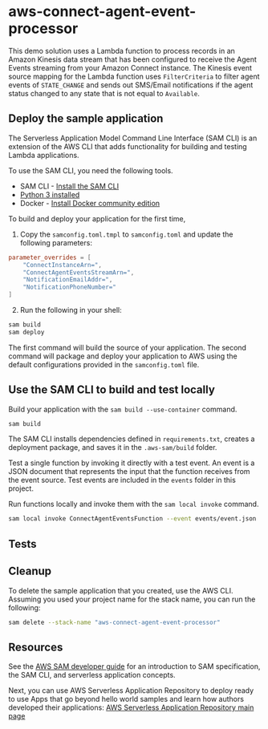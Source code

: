# aws-connect-agent-event-processor

This demo solution uses a Lambda function to process records in an Amazon Kinesis data stream that has been configured to receive the Agent Events streaming from your Amazon Connect instance. The Kinesis event source mapping for the Lambda function uses `FilterCriteria` to filter agent events of `STATE_CHANGE` and sends out SMS/Email notifications if the agent status changed to any state that is not equal to `Available`.

## Deploy the sample application

The Serverless Application Model Command Line Interface (SAM CLI) is an extension of the AWS CLI that adds functionality for building and testing Lambda applications.

To use the SAM CLI, you need the following tools.

* SAM CLI - [Install the SAM CLI](https://docs.aws.amazon.com/serverless-application-model/latest/developerguide/serverless-sam-cli-install.html)
* [Python 3 installed](https://www.python.org/downloads/)
* Docker - [Install Docker community edition](https://hub.docker.com/search/?type=edition&offering=community)

To build and deploy your application for the first time, 

1. Copy the `samconfig.toml.tmpl` to `samconfig.toml` and update the following parameters:

```toml
parameter_overrides = [
    "ConnectInstanceArn=",
    "ConnectAgentEventsStreamArn=",
    "NotificationEmailAddr=",
    "NotificationPhoneNumber="
]
```

2. Run the following in your shell:

```bash
sam build
sam deploy
```

The first command will build the source of your application. The second command will package and deploy your application to AWS using the default configurations provided in the `samconfig.toml` file.

## Use the SAM CLI to build and test locally

Build your application with the `sam build --use-container` command.

```bash
sam build
```

The SAM CLI installs dependencies defined in `requirements.txt`, creates a deployment package, and saves it in the `.aws-sam/build` folder.

Test a single function by invoking it directly with a test event. An event is a JSON document that represents the input that the function receives from the event source. Test events are included in the `events` folder in this project.

Run functions locally and invoke them with the `sam local invoke` command.

```bash
sam local invoke ConnectAgentEventsFunction --event events/event.json
```

## Tests

## Cleanup

To delete the sample application that you created, use the AWS CLI. Assuming you used your project name for the stack name, you can run the following:

```bash
sam delete --stack-name "aws-connect-agent-event-processor"
```

## Resources

See the [AWS SAM developer guide](https://docs.aws.amazon.com/serverless-application-model/latest/developerguide/what-is-sam.html) for an introduction to SAM specification, the SAM CLI, and serverless application concepts.

Next, you can use AWS Serverless Application Repository to deploy ready to use Apps that go beyond hello world samples and learn how authors developed their applications: [AWS Serverless Application Repository main page](https://aws.amazon.com/serverless/serverlessrepo/)
